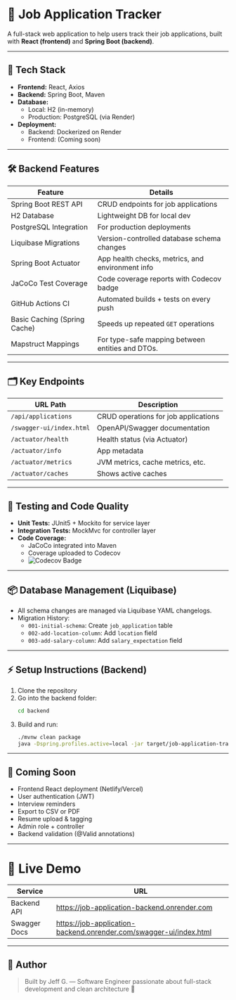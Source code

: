 # 💼 Job Application Tracker

A full-stack web application to help users track their job applications, built with **React (frontend)** and **Spring Boot (backend)**.

---

## 🚀 Tech Stack

- **Frontend:** React, Axios
- **Backend:** Spring Boot, Maven
- **Database:**
    - Local: H2 (in-memory)
    - Production: PostgreSQL (via Render)
- **Deployment:**
    - Backend: Dockerized on Render
    - Frontend: (Coming soon)

---

## 🛠 Backend Features

| Feature                      | Details                                                |
|------------------------------|--------------------------------------------------------|
| Spring Boot REST API         | CRUD endpoints for job applications                    |
| H2 Database                  | Lightweight DB for local dev                           |
| PostgreSQL Integration       | For production deployments                             |
| Liquibase Migrations         | Version-controlled database schema changes             |
| Spring Boot Actuator         | App health checks, metrics, and environment info       |
| JaCoCo Test Coverage         | Code coverage reports with Codecov badge               |
| GitHub Actions CI            | Automated builds + tests on every push                 |
| Basic Caching (Spring Cache) | Speeds up repeated `GET` operations                    |
| Mapstruct Mappings           | For type-safe mapping between entities and DTOs. |

---

## 🗂 Key Endpoints

| URL Path                      | Description |
|--------------------------------|-------------|
| `/api/applications`           | CRUD operations for job applications |
| `/swagger-ui/index.html`       | OpenAPI/Swagger documentation |
| `/actuator/health`             | Health status (via Actuator) |
| `/actuator/info`               | App metadata |
| `/actuator/metrics`            | JVM metrics, cache metrics, etc. |
| `/actuator/caches`             | Shows active caches |

---

## 🧪 Testing and Code Quality

- **Unit Tests:** JUnit5 + Mockito for service layer
- **Integration Tests:** MockMvc for controller layer
- **Code Coverage:**
    - JaCoCo integrated into Maven
    - Coverage uploaded to Codecov
    - ![Codecov Badge](https://codecov.io/gh/jeffgladstone/job-application-tracker/branch/main/graph/badge.svg)

---

## 📦 Database Management (Liquibase)

- All schema changes are managed via Liquibase YAML changelogs.
- Migration History:
    - `001-initial-schema`: Create `job_application` table
    - `002-add-location-column`: Add `location` field
    - `003-add-salary-column`: Add `salary_expectation` field

---

## ⚡ Setup Instructions (Backend)

1. Clone the repository
2. Go into the backend folder:
    ```bash
    cd backend
    ```
3. Build and run:
    ```bash
    ./mvnw clean package
    java -Dspring.profiles.active=local -jar target/job-application-tracker.jar
    ```

---

## 🎯 Coming Soon

- Frontend React deployment (Netlify/Vercel)
- User authentication (JWT)
- Interview reminders
- Export to CSV or PDF
- Resume upload & tagging
- Admin role + controller
- Backend validation (@Valid annotations)

---

# 🚀 Live Demo

| Service       | URL |
|---------------|-----|
| Backend API   | https://job-application-backend.onrender.com |
| Swagger Docs  | https://job-application-backend.onrender.com/swagger-ui/index.html |

---

## 🧠 Author

> Built by Jeff G. — Software Engineer passionate about full-stack development and clean architecture 🚀
